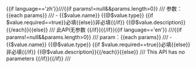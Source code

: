 {{if language=='zh'}}///{{if params!=null&&params.length>0}}
/// 参数：{{each params}}
/// - {{$value.name}} {{@$value.type}} {{if $value.required==true}}必填{{else}}非必填{{/if}} {{@$value.description}}{{/each}}{{else}}
/// 此API无参数
{{/if}}{{/if}}{{if language=='en'}}
///{{if params!=null&&params.length>0}}
/// param：{{each params}}
/// - {{$value.name}} {{@$value.type}} {{if $value.required==true}}必填{{else}}非必填{{/if}} {{@$value.description}}{{/each}}{{else}}
/// This API has no parameters
{{/if}}{{/if}}
///